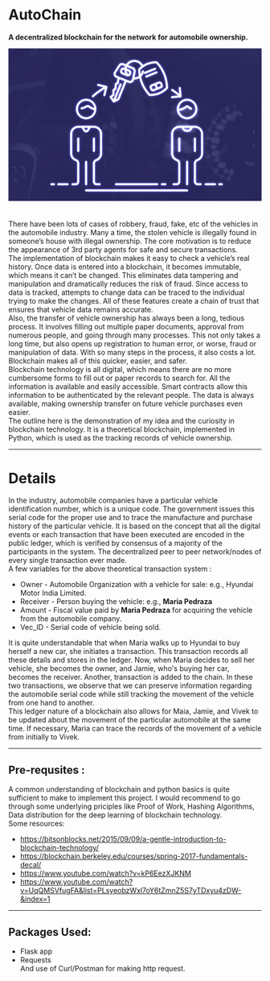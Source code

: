 # AutoChain
**A decentralized blockchain for the network for automobile ownership.**
<div align="center">
    <img src='image.png' />
    <br />
    <br />
</div>
</br>
There have been lots of cases of robbery, fraud, fake, etc of the vehicles in the automobile industry. Many a time, the stolen vehicle is illegally found in someone’s house with illegal ownership. The core motivation is to reduce the appearance of 3rd party agents for safe and secure transactions.</br>
The implementation of blockchain makes it easy to check a vehicle’s real history. Once data is entered into a blockchain, it becomes immutable, which means it can’t be changed. This eliminates data tampering and manipulation and dramatically reduces the risk of fraud. Since access to data is tracked, attempts to change data can be traced to the individual trying to make the changes. All of these features create a chain of trust that ensures that vehicle data remains accurate.</br>
Also, the transfer of vehicle ownership has always been a long, tedious process. It involves filling out multiple paper documents, approval from numerous people, and going through many processes. This not only takes a long time, but also opens up registration to human error, or worse, fraud or manipulation of data. With so many steps in the process, it also costs a lot. Blockchain makes all of this quicker, easier, and safer.</br>
Blockchain technology is all digital, which means there are no more cumbersome forms to fill out or paper records to search for. All the information is available and easily accessible. Smart contracts allow this information to be authenticated by the relevant people. The data is always available, making ownership transfer on future vehicle purchases even easier.</br>
The outline here is the demonstration of my idea and the curiosity in blockchain technology. It is a theoretical blockchain, implemented in Python, which is used as the tracking records of vehicle ownership.

---

# Details

In the industry, automobile companies have a particular vehicle identification number, which is a unique code. The government issues this serial code for the proper use and to trace the manufacture and purchase history of the particular vehicle. It is based on the concept that all the digital events or each transaction that have been executed are encoded in the public ledger, which is verified by consensus of a majority of the participants in the system. The decentralized peer ­to­ peer network/nodes of every single transaction ever made. </br>
 A few variables for the above theoretical transaction system :
 
 - Owner - Automobile Organization with a vehicle for sale: e.g., Hyundai Motor India Limited.
 - Receiver - Person buying the vehicle: e.g., **Maria Pedraza**
 - Amount - Fiscal value paid by **Maria Pedraza** for acquiring the vehicle from the automobile company.
 - Vec_ID - Serial code of vehicle being sold.
 
 
It is quite understandable that when Maria walks up to Hyundai to buy herself a new car, she initiates a transaction. This transaction records all these details and stores in the ledger. Now, when Maria decides to sell her vehicle, she becomes the owner, and Jamie, who's buying her car, becomes the receiver. Another, transaction is added to the chain. In these two transactions, we observe that we can preserve information regarding the automobile serial code while still tracking the movement of the vehicle from one hand to another.<br/>
This ledger nature of a blockchain also allows for Maia, Jamie, and Vivek to be updated about the movement of the particular automobile at the same time. If necessary, Maria can trace the records of the movement of a vehicle from initially to Vivek.

---

## Pre-requsites : 

A common understanding of blockchain and python basics is quite sufficient  to make to implement this project. I would recommend to go through some underlying priciples like Proof of Work, Hashing Algorithms, Data distribution for the deep learning of blockchain technology.<br/>
Some resources:

- https://bitsonblocks.net/2015/09/09/a-gentle-introduction-to-blockchain-technology/
- https://blockchain.berkeley.edu/courses/spring-2017-fundamentals-decal/
- https://www.youtube.com/watch?v=kP6EezXJKNM
- https://www.youtube.com/watch?v=UqQMSVfugFA&list=PLsyeobzWxl7oY6tZmnZ5S7yTDxyu4zDW-&index=1

---

## Packages Used:
- Flask app
- Requests <br/>
And use of Curl/Postman for making http request.
